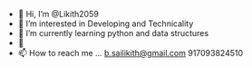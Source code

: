 - 👋 Hi, I’m @Likith2059
- 👀 I’m interested in Developing and Technicality
- 🌱 I’m currently learning python and data structures 
- 💞️ 
- 📫 How to reach me ... b.sailikith@gmail.com
917093824510

<!---
Likith2059/Likith2059 is a ✨ special ✨ repository because its `README.md` (this file) appears on your GitHub profile.
You can click the Preview link to take a look at your changes.
--->
